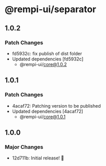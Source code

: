 # @rempi-ui/separator

## 1.0.2

### Patch Changes

- fd5932c: fix publish of dist folder
- Updated dependencies [fd5932c]
  - @rempi-ui/core@1.0.2

## 1.0.1

### Patch Changes

- 4acaf72: Patching version to be published
- Updated dependencies [4acaf72]
  - @rempi-ui/core@1.0.1

## 1.0.0

### Major Changes

- 12d711b: Initial release! 🎉
